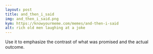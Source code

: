 ```yaml
---
layout: post
title: and_then_i_said
img: and_then_i_said.png
kym: https://knowyourmeme.com/memes/and-then-i-said
alt: rich old men laughing at a joke
---
```

Use it to emphasize the contrast of what was promised and the actual outcome.

